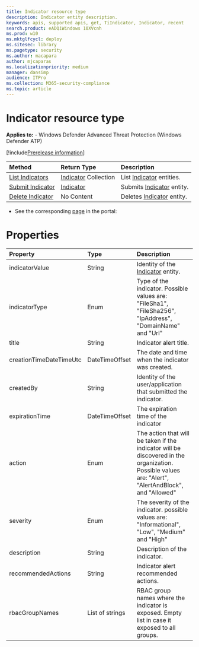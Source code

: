 ```yaml
---
title: Indicator resource type
description: Indicator entity description.
keywords: apis, supported apis, get, TiIndicator, Indicator, recent
search.product: eADQiWindows 10XVcnh
ms.prod: w10
ms.mktglfcycl: deploy
ms.sitesec: library
ms.pagetype: security
ms.author: macapara
author: mjcaparas
ms.localizationpriority: medium
manager: dansimp
audience: ITPro
ms.collection: M365-security-compliance 
ms.topic: article
---
```


# Indicator resource type

**Applies to:** - Windows Defender Advanced Threat Protection (Windows Defender ATP)

[!include[Prerelease information](prerelease.md)]

Method|Return Type |Description
:---|:---|:---
[List Indicators](get-ti-indicators-collection-windows-defender-advanced-threat-protection-new.md) | [Indicator](ti-indicator-windows-defender-advanced-threat-protection-new.md) Collection | List [Indicator](ti-indicator-windows-defender-advanced-threat-protection-new.md) entities.
[Submit Indicator](post-ti-indicator-windows-defender-advanced-threat-protection-new.md) | [Indicator](ti-indicator-windows-defender-advanced-threat-protection-new.md) | Submits [Indicator](ti-indicator-windows-defender-advanced-threat-protection-new.md) entity.
[Delete Indicator](delete-ti-indicator-by-id-windows-defender-advanced-threat-protection-new.md) | No Content | Deletes [Indicator](ti-indicator-windows-defender-advanced-threat-protection-new.md) entity.

- See the corresponding [page](https://securitycenter.windows.com/preferences2/custom_ti_indicators/files) in the portal: 

# Properties
Property |	Type	|	Description
:---|:---|:---
indicatorValue | String | Identity of the [Indicator](ti-indicator-windows-defender-advanced-threat-protection-new.md) entity.
indicatorType | Enum | Type of the indicator. Possible values are: "FileSha1", "FileSha256", "IpAddress", "DomainName" and "Url"
title | String | Indicator alert title.
creationTimeDateTimeUtc | DateTimeOffset | The date and time when the indicator was created.
createdBy | String | Identity of the user/application that submitted the indicator.
expirationTime | DateTimeOffset | The expiration time of the indicator
action | Enum | The action that will be taken if the indicator will be discovered in the organization. Possible values are: "Alert", "AlertAndBlock", and "Allowed"
severity | Enum | The severity of the indicator. possible values are: "Informational", "Low", "Medium" and "High"
description | String | Description of the indicator.
recommendedActions | String | Indicator alert recommended actions.
rbacGroupNames | List of strings | RBAC group names where the indicator is exposed. Empty list in case it exposed to all groups.


